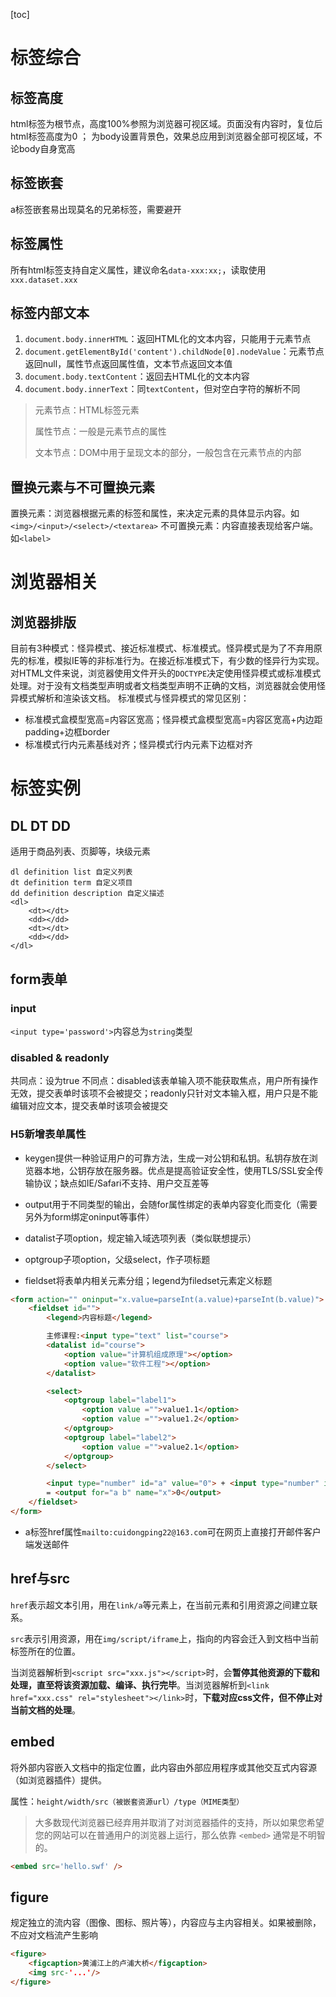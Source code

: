 [toc]
# 标签综合
## 标签高度
html标签为根节点，高度100%参照为浏览器可视区域。页面没有内容时，复位后html标签高度为0 ；
为body设置背景色，效果总应用到浏览器全部可视区域，不论body自身宽高

## 标签嵌套
a标签嵌套易出现莫名的兄弟标签，需要避开

## 标签属性
所有html标签支持自定义属性，建议命名`data-xxx:xx;`，读取使用`xxx.dataset.xxx`

## 标签内部文本

1. `document.body.innerHTML`：返回HTML化的文本内容，只能用于元素节点
2. `document.getElementById('content').childNode[0].nodeValue`：元素节点返回null，属性节点返回属性值，文本节点返回文本值
3. `document.body.textContent`：返回去HTML化的文本内容
4. `document.body.innerText`：同`textContent`，但对空白字符的解析不同

> 元素节点：HTML标签元素
>
> 属性节点：一般是元素节点的属性
>
> 文本节点：DOM中用于呈现文本的部分，一般包含在元素节点的内部

## 置换元素与不可置换元素
置换元素：浏览器根据元素的标签和属性，来决定元素的具体显示内容。如`<img>/<input>/<select>/<textarea>`
不可置换元素：内容直接表现给客户端。如`<label>`

# 浏览器相关
## 浏览器排版
目前有3种模式：怪异模式、接近标准模式、标准模式。怪异模式是为了不弃用原先的标准，模拟IE等的非标准行为。在接近标准模式下，有少数的怪异行为实现。
对HTML文件来说，浏览器使用文件开头的`DOCTYPE`决定使用怪异模式或标准模式处理。对于没有文档类型声明或者文档类型声明不正确的文档，浏览器就会使用怪异模式解析和渲染该文档。
标准模式与怪异模式的常见区别：

- 标准模式盒模型宽高=内容区宽高；怪异模式盒模型宽高=内容区宽高+内边距padding+边框border
- 标准模式行内元素基线对齐；怪异模式行内元素下边框对齐


# 标签实例
## DL DT DD
适用于商品列表、页脚等，块级元素
```
dl definition list 自定义列表
dt definition term 自定义项目
dd definition description 自定义描述
<dl>
	<dt></dt>
	<dd></dd>
	<dt></dt>
	<dd></dd>
</dl>
```

## form表单

### input

`<input type='password'>`内容总为`string`类型

### disabled & readonly
共同点：设为true
不同点：disabled该表单输入项不能获取焦点，用户所有操作无效，提交表单时该项不会被提交；readonly只针对文本输入框，用户只是不能编辑对应文本，提交表单时该项会被提交

### H5新增表单属性
- keygen提供一种验证用户的可靠方法，生成一对公钥和私钥。私钥存放在浏览器本地，公钥存放在服务器。优点是提高验证安全性，使用TLS/SSL安全传输协议；缺点如IE/Safari不支持、用户交互差等
- output用于不同类型的输出，会随for属性绑定的表单内容变化而变化（需要另外为form绑定oninput等事件）

- datalist子项option，规定输入域选项列表（类似联想提示）
- optgroup子项option，父级select，作子项标题
- fieldset将表单内相关元素分组；legend为filedset元素定义标题
```html
<form action="" oninput="x.value=parseInt(a.value)+parseInt(b.value)">
    <fieldset id="">
        <legend>内容标题</legend>

        主修课程:<input type="text" list="course">
        <datalist id="course">
            <option value="计算机组成原理"></option>
            <option value="软件工程"></option>
        </datalist>

        <select>
            <optgroup label="label1">
                <option value ="">value1.1</option>
                <option value ="">value1.2</option>
            </optgroup>
            <optgroup label="label2">
                <option value ="">value2.1</option>
            </optgroup>
        </select>

        <input type="number" id="a" value="0"> + <input type="number" id="b" value="0">
        = <output for="a b" name="x">0</output>
	</fieldset>
</form>
```
- a标签href属性`mailto:cuidongping22@163.com`可在网页上直接打开邮件客户端发送邮件

## href与src

`href`表示超文本引用，用在`link/a`等元素上，在当前元素和引用资源之间建立联系。

`src`表示引用资源，用在`img/script/iframe`上，指向的内容会迁入到文档中当前标签所在的位置。

当浏览器解析到`<script src="xxx.js"></script>`时，会**暂停其他资源的下载和处理，直至将该资源加载、编译、执行完毕**。当浏览器解析到`<link href="xxx.css" rel="stylesheet"></link>`时，**下载对应css文件，但不停止对当前文档的处理**。

## embed

将外部内容嵌入文档中的指定位置，此内容由外部应用程序或其他交互式内容源（如浏览器插件）提供。

属性：`height/width/src（被嵌套资源url）/type（MIME类型）`

> 大多数现代浏览器已经弃用并取消了对浏览器插件的支持，所以如果您希望您的网站可以在普通用户的浏览器上运行，那么依靠 `<embed>` 通常是不明智的。

```html
<embed src='hello.swf' />
```



## figure

规定独立的流内容（图像、图标、照片等），内容应与主内容相关。如果被删除，不应对文档流产生影响

```html
<figure>
	<figcaption>黄浦江上的卢浦大桥</figcaption>
    <img src-'...'/>
</figure>
```

